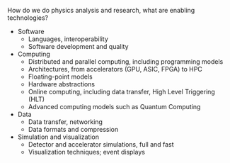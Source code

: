 How do we do physics analysis and research, what are enabling technologies?

  - Software
    - Languages, interoperability
    - Software development and quality
  - Computing
    - Distributed and parallel computing, including programming models
    - Architectures, from accelerators (GPU, ASIC, FPGA) to HPC
    - Floating-point models
    - Hardware abstractions
    - Online computing, including data transfer, High Level Triggering (HLT)
    - Advanced computing models such as Quantum Computing
  - Data
    - Data transfer, networking
    - Data formats and compression
  - Simulation and visualization
    - Detector and accelerator simulations, full and fast
    - Visualization techniques; event displays
